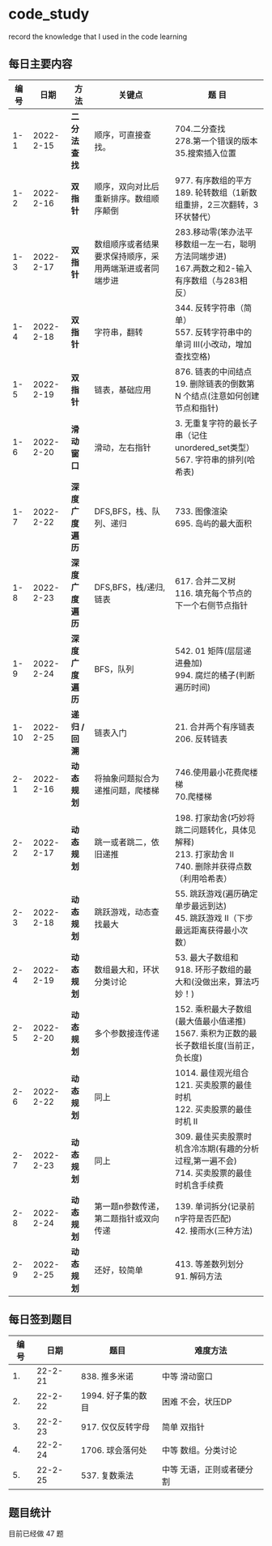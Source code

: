 # code_study
record the knowledge that I used in the code learning


## 每日主要内容
编号|          日期          |          方法          |          关键点          |          题  目          |
-|-|-|-|-
1-1|2022-2-15|**二分法查找**|顺序，可直接查找。|704.二分查找 <br>278.第一个错误的版本 <br>35.搜索插入位置
1-2|2022-2-16|**双指针**|顺序，双向对比后重新排序。数组顺序颠倒|977. 有序数组的平方 <br>189. 轮转数组（1新数组重排，2三次翻转，3环状替代）
1-3|2022-2-17|**双指针**|数组顺序或者结果要求保持顺序，采用两端渐进或者同端步进|283.移动零(笨办法平移数组一左一右，聪明方法同端步进) <br>167.两数之和2-输入有序数组（与283相反）
1-4|2022-2-18|**双指针**|字符串，翻转|344. 反转字符串（简单）<br> 557. 反转字符串中的单词 III(小改动，增加查找空格)
1-5|2022-2-19|**双指针**|链表，基础应用|876. 链表的中间结点<br>19. 删除链表的倒数第 N 个结点(注意如何创建节点和指针)
1-6|2022-2-20|**滑动窗口**|滑动，左右指针|3. 无重复字符的最长子串（记住unordered_set<char>类型）<br>567. 字符串的排列(哈希表)
1-7|2022-2-22|**深度广度遍历**|DFS,BFS，栈、队列、递归|733. 图像渲染<br>695. 岛屿的最大面积
1-8|2022-2-23|**深度广度遍历**|DFS,BFS，栈/递归,链表|617. 合并二叉树<br>116. 填充每个节点的下一个右侧节点指针
1-9|2022-2-24|**深度广度遍历**|BFS，队列|542. 01 矩阵(层层递进叠加)<br>994. 腐烂的橘子(判断遍历时间)
1-10|2022-2-25|**递归 / 回溯**|链表入门|21. 合并两个有序链表<br>206. 反转链表
2-1|2022-2-16|**动态规划**|将抽象问题拟合为递推问题，爬楼梯|746.使用最小花费爬楼梯 <br> 70.爬楼梯
2-2|2022-2-17|**动态规划**|跳一或者跳二，依旧递推|198. 打家劫舍(巧妙将跳二问题转化，具体见解释) <br>213. 打家劫舍 II <br>740. 删除并获得点数（利用哈希表）
2-3|2022-2-18|**动态规划**|跳跃游戏，动态查找最大|55. 跳跃游戏(遍历确定单步最远到达) <br>45. 跳跃游戏 II（下步最远距离获得最小次数）
2-4|2022-2-19|**动态规划**|数组最大和，环状分类讨论|53. 最大子数组和 <br>918. 环形子数组的最大和(没做出来，算法巧妙！)
2-5|2022-2-20|**动态规划**|多个参数接连传递|152. 乘积最大子数组(最大值最小值递推) <br>1567. 乘积为正数的最长子数组长度(当前正，负长度)
2-6|2022-2-22|**动态规划**|同上|1014. 最佳观光组合 <br>121. 买卖股票的最佳时机<br>122. 买卖股票的最佳时机 II
2-7|2022-2-23|**动态规划**|同上|309. 最佳买卖股票时机含冷冻期(有趣的分析过程,第一遍不会)<br>714. 买卖股票的最佳时机含手续费
2-8|2022-2-24|**动态规划**|第一题n参数传递，第二题指针或双向传递|139. 单词拆分(记录前n字符是否匹配)<br>42. 接雨水(三种方法)
2-9|2022-2-25|**动态规划**|还好，较简单|413. 等差数列划分<br>91. 解码方法
  

## 每日签到题目 
编号|          日期          |          题目          |          难度方法          |
-|-|-|-
1.| 22-2-21 |838. 推多米诺|中等 滑动窗口
2.| 22-2-22 |1994. 好子集的数目|困难 不会，状压DP
3.| 22-2-23 |917. 仅仅反转字母|简单 双指针
4.| 22-2-24 |1706. 球会落何处|中等 数组。分类讨论
5.| 22-2-25 |537. 复数乘法|中等 无语，正则或者硬分割
  
## 题目统计
  目前已经做  47  题
